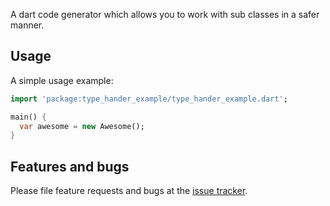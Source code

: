 A dart code generator which allows you to work with sub classes in a safer manner.

## Usage

A simple usage example:

```dart
import 'package:type_hander_example/type_hander_example.dart';

main() {
  var awesome = new Awesome();
}
```

## Features and bugs

Please file feature requests and bugs at the [issue tracker][tracker].

[tracker]: http://example.com/issues/replaceme

